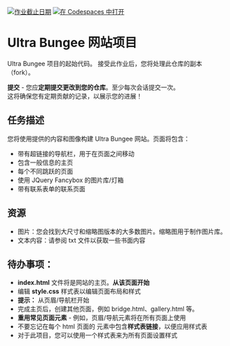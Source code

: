 [![作业截止日期](https://classroom.github.com/assets/deadline-readme-button-22041afd0340ce965d47ae6ef1cefeee28c7c493a6346c4f15d667ab976d596c.svg)](https://classroom.github.com/a/GH4e_ED5)
[![在 Codespaces 中打开](https://classroom.github.com/assets/launch-codespace-2972f46106e565e64193e422d61a12cf1da4916b45550586e14ef0a7c637dd04.svg)](https://classroom.github.com/open-in-codespaces?assignment_repo_id=18355048)
# Ultra Bungee 网站项目
Ultra Bungee 项目的起始代码。
接受此作业后，您将处理此仓库的副本（fork）。

**提交** - 您应**定期提交更改到您的仓库**。至少每次会话提交一次。  
这将确保您有定期贡献的记录，以展示您的进展！

## 任务描述
您将使用提供的内容和图像构建 Ultra Bungee 网站。页面将包含：
- 带有超链接的导航栏，用于在页面之间移动
- 包含一般信息的主页
- 每个不同跳跃的页面
- 使用 JQuery Fancybox 的图片库/灯箱
- 带有联系表单的联系页面

## 资源
- 图片：您会找到大尺寸和缩略图版本的大多数图片。缩略图用于制作图片库。
- 文本内容：请参阅 txt 文件以获取一些书面内容

## 待办事项：
- **index.html** 文件将是网站的主页。**从该页面开始**
- 编辑 **style.css** 样式表以编辑页面布局和样式
- **提示：** 从页眉/导航栏开始
- 完成主页后，创建其他页面，例如 bridge.html、gallery.html 等。
- **重用常见页面元素** - 例如，页眉/导航元素将在所有页面上使用
- 不要忘记在每个 html 页面的 <head> 元素中包含**样式表链接**，以便应用样式表
- 对于此项目，您可以使用一个样式表来为所有页面设置样式